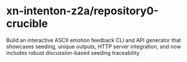 # xn-intenton-z2a/repository0-crucible
Build an interactive ASCII emotion feedback CLI and API generator that showcases seeding, unique outputs, HTTP server integration, and now includes robust discussion-based seeding traceability
